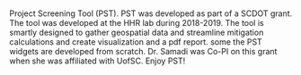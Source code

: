 # 
Project Screening Tool (PST). PST was developed as part of a SCDOT grant. The tool was developed at the HHR lab during 2018-2019. The tool is smartly designed to gather geospatial data and streamline mitigation calculations and create visualization and a pdf report. some the PST widgets are developed from scratch. Dr. Samadi was Co-PI on this grant when she was affiliated with UofSC. Enjoy PST!
